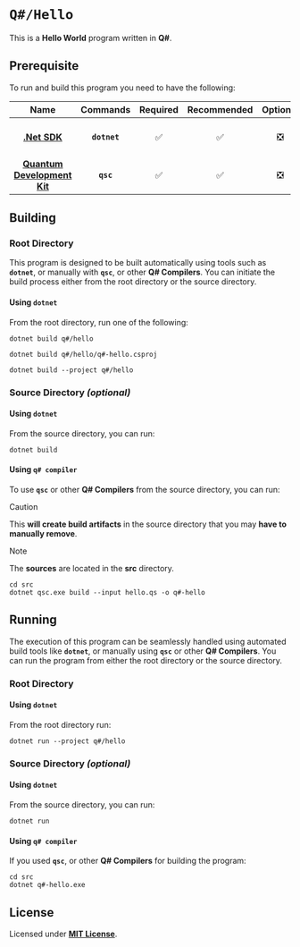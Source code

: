 # `Q#/Hello`

This is a **Hello World** program written in **Q#**.

## Prerequisite

To run and build this program you need to have the following:

<div align="center">

| Name | Commands | Required | Recommended | Optional | Notes |
|:----:|:--------:|:--------:|:-----------:|:--------:|:-----:|
| [**.Net SDK**](https://dotnet.microsoft.com/) | **`dotnet`** | &#9989; | &#9989; | &#10062; | **`sudo apt install dotnet-sdk-5.0`**<br>**`sudo apt install dotnet-sdk-6.0`**<br>**`sudo apt install dotnet-sdk-7.0`**<br>**`sudo apt install dotnet-sdk-8.0`** |
| [**Quantum Development Kit**](https://learn.microsoft.com/en-us/azure/quantum/install-overview-qdk?tabs=tabid-vscode%2Ctabid-dotnetcli#use-q-and-python-with-jupyter-notebooks) | **`qsc`**  | &#9989; | &#9989; | &#10062; | **`dotnet new install Microsoft.Quantum.ProjectTemplates`** |

</div>

## Building

### Root Directory

This program is designed to be built automatically using tools such as **`dotnet`**, or manually with **`qsc`**, or other **Q# Compilers**. You can initiate the build process either from the root directory or the source directory.

#### Using `dotnet`

From the root directory, run one of the following:

```
dotnet build q#/hello
```
```
dotnet build q#/hello/q#-hello.csproj
```
```
dotnet build --project q#/hello
```

### Source Directory _(optional)_

#### Using `dotnet`

From the source directory, you can run:

```
dotnet build
```

#### Using `q# compiler`

To use **`qsc`** or other **Q# Compilers** from the source directory, you can run:

> [!CAUTION]
> This **will create build artifacts** in the source directory that you may **have to manually remove**.

> [!NOTE]
> The **sources** are located in the **src** directory.

```
cd src
dotnet qsc.exe build --input hello.qs -o q#-hello
```

## Running

The execution of this program can be seamlessly handled using automated build tools like **`dotnet`**, or manually  using **`qsc`** or other **Q# Compilers**. You can run the program from either the root directory or the source directory.

### Root Directory

#### Using `dotnet`

From the root directory run:

```
dotnet run --project q#/hello
```

### Source Directory _(optional)_

#### Using `dotnet`

From the source directory, you can run:

```
dotnet run
```

#### Using `q# compiler`

If you used **`qsc`**, or other **Q# Compilers** for building the program:

```
cd src
dotnet q#-hello.exe
```

## License

Licensed under [**MIT License**](LICENSE).
